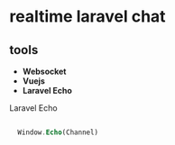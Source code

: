 # realtime laravel chat

## tools
- **Websocket**
- **Vuejs**
- **Laravel Echo**

Laravel Echo

```php

  Window.Echo(Channel)
```
